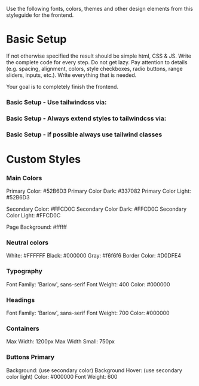 Use the following fonts, colors, themes and other design elements from this styleguide for the frontend.

# Basic Setup
If not otherwise specified the result should be simple html, CSS & JS.
Write the complete code for every step. Do not get lazy. Pay attention to details (e.g. spacing, alignment, colors, style checkboxes, radio buttons, range sliders, inputs, etc.). Write everything that is needed.

Your goal is to completely finish the frontend.

### Basic Setup - Use tailwindcss via:
<script src="https://cdn.tailwindcss.com"></script>

### Basic Setup - Always extend styles to tailwindcss via:
<script>
    tailwind.config = {
        theme: {
            extend: {
                ...
            }
        }
    }
</script>

### Basic Setup - if possible always use tailwind classes

# Custom Styles

### Main Colors
Primary Color: #52B6D3
Primary Color Dark: #337082
Primary Color Light: #52B6D3

Secondary Color: #FFCD0C
Secondary Color Dark: #FFCD0C
Secondary Color Light: #FFCD0C

Page Background: #ffffff

### Neutral colors
White: #FFFFFF
Black: #000000
Gray: #f6f6f6
Border Color: #D0DFE4

### Typography
Font Family: 'Barlow', sans-serif
Font Weight: 400
Color: #000000

### Headings
Font Family: 'Barlow', sans-serif
Font Weight: 700
Color: #000000

### Containers
Max Width: 1200px
Max Width Small: 750px

### Buttons Primary
Background: (use secondary color)
Background Hover: (use secondary color light)
Color: #000000
Font Weight: 600


